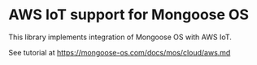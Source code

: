# AWS IoT support for Mongoose OS

This library implements integration of Mongoose OS with AWS IoT.

See tutorial at https://mongoose-os.com/docs/mos/cloud/aws.md

